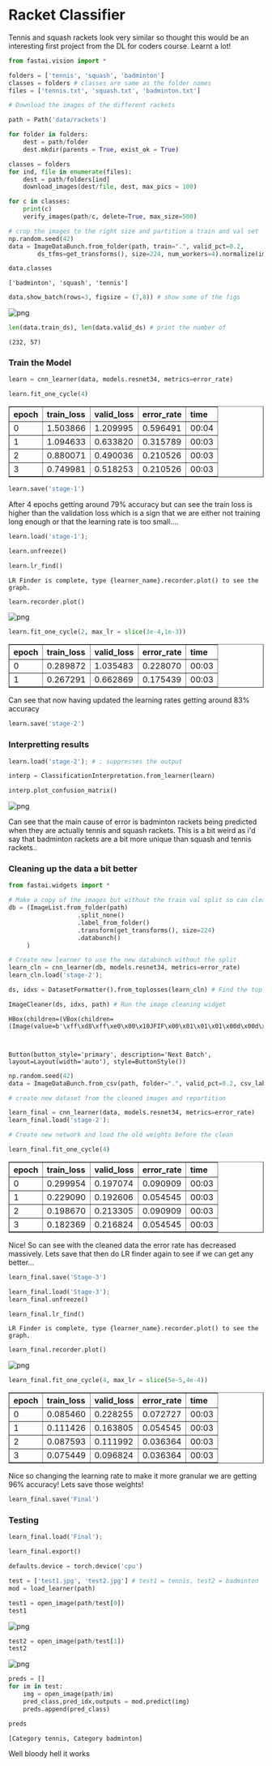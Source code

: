 
# Racket Classifier

Tennis and squash rackets look very similar so thought this would be an interesting first project from the DL for coders course. Learnt a lot! 


```python
from fastai.vision import *
```


```python
folders = ['tennis', 'squash', 'badminton']
classes = folders # classes are same as the folder names
files = ['tennis.txt', 'squash.txt', 'badminton.txt']
```


```python
# Download the images of the different rackets

path = Path('data/rackets')

for folder in folders:
    dest = path/folder
    dest.mkdir(parents = True, exist_ok = True)
```


```python
classes = folders 
for ind, file in enumerate(files):
    dest = path/folders[ind]
    download_images(dest/file, dest, max_pics = 100)
```


```python
for c in classes:
    print(c)
    verify_images(path/c, delete=True, max_size=500)
```


```python
# crop the images to the right size and partition a train and val set
np.random.seed(42)
data = ImageDataBunch.from_folder(path, train=".", valid_pct=0.2,
        ds_tfms=get_transforms(), size=224, num_workers=4).normalize(imagenet_stats)
```


```python
data.classes
```




    ['badminton', 'squash', 'tennis']




```python
data.show_batch(rows=3, figsize = (7,8)) # show some of the figs
```


![png](output_9_0.png)



```python
len(data.train_ds), len(data.valid_ds) # print the number of 
```




    (232, 57)



### Train the Model


```python
learn = cnn_learner(data, models.resnet34, metrics=error_rate)
```


```python
learn.fit_one_cycle(4)
```


<table border="1" class="dataframe">
  <thead>
    <tr style="text-align: left;">
      <th>epoch</th>
      <th>train_loss</th>
      <th>valid_loss</th>
      <th>error_rate</th>
      <th>time</th>
    </tr>
  </thead>
  <tbody>
    <tr>
      <td>0</td>
      <td>1.503866</td>
      <td>1.209995</td>
      <td>0.596491</td>
      <td>00:04</td>
    </tr>
    <tr>
      <td>1</td>
      <td>1.094633</td>
      <td>0.633820</td>
      <td>0.315789</td>
      <td>00:03</td>
    </tr>
    <tr>
      <td>2</td>
      <td>0.880071</td>
      <td>0.490036</td>
      <td>0.210526</td>
      <td>00:03</td>
    </tr>
    <tr>
      <td>3</td>
      <td>0.749981</td>
      <td>0.518253</td>
      <td>0.210526</td>
      <td>00:03</td>
    </tr>
  </tbody>
</table>



```python
learn.save('stage-1')
```

After 4 epochs getting around 79% accuracy but can see the train loss is higher than the validation loss which is a sign that we are either not training long enough or that the learning rate is too small....


```python
learn.load('stage-1');
```


```python
learn.unfreeze()
```


```python
learn.lr_find()
```





    LR Finder is complete, type {learner_name}.recorder.plot() to see the graph.



```python
learn.recorder.plot()
```


![png](output_19_0.png)



```python
learn.fit_one_cycle(2, max_lr = slice(3e-4,1e-3))
```


<table border="1" class="dataframe">
  <thead>
    <tr style="text-align: left;">
      <th>epoch</th>
      <th>train_loss</th>
      <th>valid_loss</th>
      <th>error_rate</th>
      <th>time</th>
    </tr>
  </thead>
  <tbody>
    <tr>
      <td>0</td>
      <td>0.289872</td>
      <td>1.035483</td>
      <td>0.228070</td>
      <td>00:03</td>
    </tr>
    <tr>
      <td>1</td>
      <td>0.267291</td>
      <td>0.662869</td>
      <td>0.175439</td>
      <td>00:03</td>
    </tr>
  </tbody>
</table>


Can see that now having updated the learning rates getting around 83% accuracy


```python
learn.save('stage-2')
```

### Interpretting results


```python
learn.load('stage-2'); # ; suppresses the output
```


```python
interp = ClassificationInterpretation.from_learner(learn)
```


```python
interp.plot_confusion_matrix()
```


![png](output_26_0.png)


Can see that the main cause of error is badminton rackets being predicted when they are actually tennis and squash rackets. This is a bit weird as i'd say that badminton rackets are a bit more unique than squash and tennis rackets..

### Cleaning up the data a bit better


```python
from fastai.widgets import *
```


```python
# Make a copy of the images but without the train val split so can clean the whole dataset
db = (ImageList.from_folder(path)
                   .split_none()
                   .label_from_folder()
                   .transform(get_transforms(), size=224)
                   .databunch()
     )
```


```python
# Create new learner to use the new databunch without the split
learn_cln = cnn_learner(db, models.resnet34, metrics=error_rate)
learn_cln.load('stage-2');
```


```python
ds, idxs = DatasetFormatter().from_toplosses(learn_cln) # Find the top losses
```


```python
ImageCleaner(ds, idxs, path) # Run the image cleaning widget
```


    HBox(children=(VBox(children=(Image(value=b'\xff\xd8\xff\xe0\x00\x10JFIF\x00\x01\x01\x01\x00d\x00d\x00\x00\xff…



    Button(button_style='primary', description='Next Batch', layout=Layout(width='auto'), style=ButtonStyle())



```python
np.random.seed(42)
data = ImageDataBunch.from_csv(path, folder=".", valid_pct=0.2, csv_labels="cleaned.csv", ds_tfms=get_transforms(), size=224, num_workers=4)

# create new dataset from the cleaned images and repartition
```


```python
learn_final = cnn_learner(data, models.resnet34, metrics=error_rate)
learn_final.load('stage-2');

# Create new network and load the old weights before the clean
```


```python
learn_final.fit_one_cycle(4)
```


<table border="1" class="dataframe">
  <thead>
    <tr style="text-align: left;">
      <th>epoch</th>
      <th>train_loss</th>
      <th>valid_loss</th>
      <th>error_rate</th>
      <th>time</th>
    </tr>
  </thead>
  <tbody>
    <tr>
      <td>0</td>
      <td>0.299954</td>
      <td>0.197074</td>
      <td>0.090909</td>
      <td>00:03</td>
    </tr>
    <tr>
      <td>1</td>
      <td>0.229090</td>
      <td>0.192606</td>
      <td>0.054545</td>
      <td>00:03</td>
    </tr>
    <tr>
      <td>2</td>
      <td>0.198670</td>
      <td>0.213305</td>
      <td>0.090909</td>
      <td>00:03</td>
    </tr>
    <tr>
      <td>3</td>
      <td>0.182369</td>
      <td>0.216824</td>
      <td>0.054545</td>
      <td>00:03</td>
    </tr>
  </tbody>
</table>


Nice! So can see with the cleaned data the error rate has decreased massively. Lets save that then do LR finder again to see if we can get any better... 


```python
learn_final.save('Stage-3')
```


```python
learn_final.load('Stage-3');
learn_final.unfreeze()
```


```python
learn_final.lr_find()
```





    LR Finder is complete, type {learner_name}.recorder.plot() to see the graph.



```python
learn_final.recorder.plot()
```


![png](output_41_0.png)



```python
learn_final.fit_one_cycle(4, max_lr = slice(5e-5,4e-4))
```


<table border="1" class="dataframe">
  <thead>
    <tr style="text-align: left;">
      <th>epoch</th>
      <th>train_loss</th>
      <th>valid_loss</th>
      <th>error_rate</th>
      <th>time</th>
    </tr>
  </thead>
  <tbody>
    <tr>
      <td>0</td>
      <td>0.085460</td>
      <td>0.228255</td>
      <td>0.072727</td>
      <td>00:03</td>
    </tr>
    <tr>
      <td>1</td>
      <td>0.111426</td>
      <td>0.163805</td>
      <td>0.054545</td>
      <td>00:03</td>
    </tr>
    <tr>
      <td>2</td>
      <td>0.087593</td>
      <td>0.111992</td>
      <td>0.036364</td>
      <td>00:03</td>
    </tr>
    <tr>
      <td>3</td>
      <td>0.075449</td>
      <td>0.096824</td>
      <td>0.036364</td>
      <td>00:03</td>
    </tr>
  </tbody>
</table>


Nice so changing the learning rate to make it more granular we are getting 96% accuracy! Lets save those weights! 


```python
learn_final.save('Final')
```

### Testing 


```python
learn_final.load('Final');
```


```python
learn_final.export()
```


```python
defaults.device = torch.device('cpu')
```


```python
test = ['test1.jpg', 'test2.jpg'] # test1 = tennis, test2 = badminton
mod = load_learner(path)
```


```python
test1 = open_image(path/test[0])
test1
```




![png](output_50_0.png)




```python
test2 = open_image(path/test[1])
test2
```




![png](output_51_0.png)




```python
preds = []
for im in test:
    img = open_image(path/im)
    pred_class,pred_idx,outputs = mod.predict(img)
    preds.append(pred_class)
```


```python
preds
```




    [Category tennis, Category badminton]



Well bloody hell it works 

